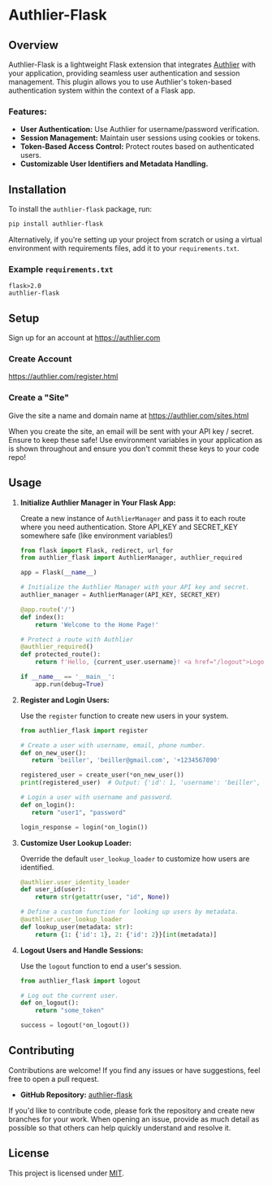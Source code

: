 # Authlier-Flask

## Overview

Authlier-Flask is a lightweight Flask extension that integrates [Authlier](https://authlier.com/) with your application, providing seamless user authentication and session management. This plugin allows you to use Authlier's token-based authentication system within the context of a Flask app.

### Features:
- **User Authentication:** Use Authlier for username/password verification.
- **Session Management:** Maintain user sessions using cookies or tokens.
- **Token-Based Access Control:** Protect routes based on authenticated users.
- **Customizable User Identifiers and Metadata Handling.**

## Installation

To install the `authlier-flask` package, run:

```bash
pip install authlier-flask
```

Alternatively, if you're setting up your project from scratch or using a virtual environment with requirements files, add it to your `requirements.txt`.

### Example `requirements.txt`
```
flask>2.0
authlier-flask
```

## Setup

Sign up for an account at https://authlier.com

### Create Account

https://authlier.com/register.html

### Create a "Site"

Give the site a name and domain name at https://authlier.com/sites.html

When you create the site, an email will be sent with your API key / secret. Ensure to keep these safe! Use environment variables in your application as is shown throughout and ensure you don't commit these keys to your code repo!

## Usage

1. **Initialize Authlier Manager in Your Flask App:**

   Create a new instance of `AuthlierManager` and pass it to each route where you need authentication. Store API_KEY and SECRET_KEY somewhere safe (like environment variables!)

   ```python
   from flask import Flask, redirect, url_for
   from authlier_flask import AuthlierManager, authlier_required

   app = Flask(__name__)

   # Initialize the Authlier Manager with your API key and secret.
   authlier_manager = AuthlierManager(API_KEY, SECRET_KEY)

   @app.route('/')
   def index():
       return 'Welcome to the Home Page!'

   # Protect a route with Authlier
   @authlier_required()
   def protected_route():
       return f'Hello, {current_user.username}! <a href="/logout">Logout</a>'

   if __name__ == '__main__':
       app.run(debug=True)
   ```

2. **Register and Login Users:**

   Use the `register` function to create new users in your system.

   ```python
   from authlier_flask import register

   # Create a user with username, email, phone number.
   def on_new_user():
      return 'beiller', 'beiller@gmail.com', '+1234567890'
   
   registered_user = create_user(*on_new_user())
   print(registered_user)  # Output: {'id': 1, 'username': 'beiller', ...}
   
   # Login a user with username and password.
   def on_login():
      return "user1", "password"
   
   login_response = login(*on_login())  
   ```

3. **Customize User Lookup Loader:**

   Override the default `user_lookup_loader` to customize how users are identified.

   ```python
   @authlier.user_identity_loader
   def user_id(user):
       return str(getattr(user, "id", None))
   
   # Define a custom function for looking up users by metadata.
   @authlier.user_lookup_loader
   def lookup_user(metadata: str):
       return {1: {'id': 1}, 2: {'id': 2}}[int(metadata)]
   ```

4. **Logout Users and Handle Sessions:**

   Use the `logout` function to end a user's session.

   ```python
   from authlier_flask import logout
   
   # Log out the current user.
   def on_logout():
       return "some_token"
   
   success = logout(*on_logout())
   ```

## Contributing

Contributions are welcome! If you find any issues or have suggestions, feel free to open a pull request.

- **GitHub Repository:** [authlier-flask](https://github.com/yourusername/authlier-flask)
  
If you'd like to contribute code, please fork the repository and create new branches for your work. When opening an issue, provide as much detail as possible so that others can help quickly understand and resolve it.

## License

This project is licensed under [MIT](https://choosealicense.com/licenses/mit/).
